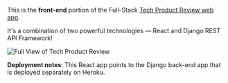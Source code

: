 
<p>This is the <strong>front-end</strong> portion of the Full-Stack <a href="https://product-tech-reviews.herokuapp.com/" target="_blank">Tech Product Review web app</a>.</p>

<p>It's a combination of two powerful technologies — React and Django REST API Framework!</p>

<img src="https://i.imgur.com/NNEYJAl.png" title="Full View of Tech Product Review" />

<p><strong>Deployment notes</strong>: This React app points to the Django back-end app that is deployed separately on Heroku.</p>


